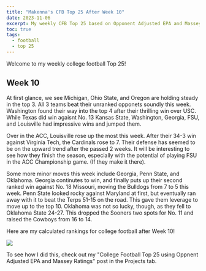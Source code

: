 ```yaml
---
title: "Makenna's CFB Top 25 After Week 10"
date: 2023-11-06
excerpt: My weekly CFB Top 25 based on Opponent Adjusted EPA and Massey Ratings
toc: true
tags:
  - football
  - top 25
---
```


Welcome to my weekly college football Top 25!

## Week 10

At first glance, we see Michigan, Ohio State, and Oregon are holding steady in the top 3. All 3 teams beat their unranked opponets soundly this week. Washington found their way into the top 4 after their thrilling win over USC. While Texas did win agaisnt No. 13 Kansas State, Washington, Georgia, FSU, and Louisville had impressive wins and jumped them.  

Over in the ACC, Louisville rose up the most this week. After their 34-3 win against Virginia Tech, the Cardinals rose to 7. Their defense has seemed to be on the upward trend after the passed 2 weeks. It will be interesting to see how they finish the season, especially with the potential of playing FSU in the ACC Championship game. (If they make it there). 

Some more minor moves this week include Georgia, Penn State, and Oklahoma. Georgia continutes to win, and finally puts up their second ranked win against No. 18 Missouri, moving the Bulldogs from  7 to 5 this week. Penn State looked rocky against Maryland at first, but eventually ran away with it to beat the Terps 51-15 on the road. This gave them leverage to move up to the top 10. Oklahoma was not so lucky, though, as they fell to Oklahoma State 24-27. This dropped the Sooners two spots for No. 11 and raised the Cowboys from 16 to 14. 

Here are my calculated rankings for college football after Week 10! 

![](/makenna-hack.github.io/portfolio/opp_adj_rank/top_25_week10.png)

To see how I did this, check out my "College Football Top 25 using Oppnent Adjusted EPA and Massey Ratings" post in the Projects tab.
